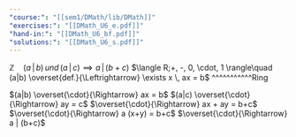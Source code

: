 ```yaml
---
"course:": "[[sem1/DMath/lib/DMath]]"
"exercises:": "[[DMath_U6_e.pdf]]"
"hand-in:": "[[DMath_U6_bf.pdf]]"
"solutions:": "[[DMath_U6_s.pdf]]"
---
```




$\mathbb{Z}\quad (a\,|\,b)\, und\, (a\,|\,c) \implies a\,|\,(b+c)$
$\langle R;+, -, 0, \cdot, 1 \rangle\quad (a|b) \overset{def.}{\Leftrightarrow} \exists x \, ax = b$
^^^^^^^^^^^Ring

$(a|b) \overset{\cdot}{\Rightarrow} ax = b$
$(a|c) \overset{\cdot}{\Rightarrow} ay = c$ 
$\overset{\cdot}{\Rightarrow} ax + ay = b+c$
$\overset{\cdot}{\Rightarrow} a (x+y) = b+c$
$\overset{\cdot}{\Rightarrow} a | (b+c)$





